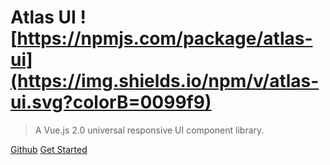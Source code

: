 
<!-- ![logo](_media/icon.svg) -->

# Atlas UI ![https://npmjs.com/package/atlas-ui](https://img.shields.io/npm/v/atlas-ui.svg?colorB=0099f9)

> A Vue.js 2.0 universal responsive UI component library.

[Github](https://github.com/cotabox/atlas)
[Get Started](#atlas-ui)
